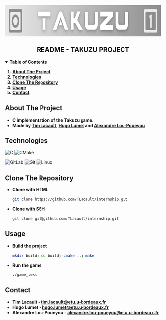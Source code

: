 <!-- PROJECT LOGO -->
<br />
<p align="center">
    <a href="https://gitlab.emi.u-bordeaux.fr/pt2/teams/tm01/takuzu-01c">
        <img src="img/banner.png" width="1800" height="100">
    </a>
    <h2 align="center">README  -  TAKUZU PROJECT</h2>
</p>


<!-- TABLE OF CONTENTS -->
<details open="open">
    <summary><strong>Table of Contents</strong></summary>
        <strong>
        <ol>
            <li><a href="#about-the-project">About The Project</a></li>
            <li><a href="#technologies">Technologies</a></li>
            <li><a href="#clone-the-repository">Clone The Repository</a></li>
            <li><a href="#usage">Usage</a></li>
            <li><a href="#contact">Contact</a></li>
        </ol>
    </strong>
</details>


<!-- ABOUT THE PROJECT -->
## About The Project
* <strong>C implementation of the Takuzu game.</strong>
* <strong>Made by [Tim Lacault](https://github.com/TLacault), [Hugo Lumet](https://github.com/Alhmass) and [Alexandre Lou-Poueyou](https://github.com/AlexLoup33)</strong>


<!-- TECHNOLOGIES -->
## Technologies
![C](https://img.shields.io/badge/c-%2300599C.svg?style=for-the-badge&logo=c&logoColor=white)
![CMake](https://img.shields.io/badge/CMake-%23008FBA.svg?style=for-the-badge&logo=cmake&logoColor=white)

![GitLab](https://img.shields.io/badge/gitlab-%23181717.svg?style=for-the-badge&logo=gitlab&logoColor=white)
![Git](https://img.shields.io/badge/git-%23F05033.svg?style=for-the-badge&logo=git&logoColor=white)
![Linux](https://img.shields.io/badge/Linux-FCC624?style=for-the-badge&logo=linux&logoColor=black)


<!-- Clone The Repository -->
## Clone The Repository

* <strong>Clone with HTML</strong>
   ```sh
   git clone https://github.com/TLacault/internship.git
   ```

* <strong>Clone with SSH</strong>
   ```sh
   git clone git@github.com:TLacault/internship.git
   ```


<!-- USAGE EXAMPLES -->
## Usage

* <strong>Build the project</strong>
    ```sh
    mkdir build; cd build; cmake ..; make
    ```

* <strong>Run the game</strong>
    ```sh
    ./game_text
    ```


<!-- CONTACT -->
## Contact

* <strong>Tim Lacault - tim.lacault@etu.u-bordeaux.fr</strong>
* <strong>Hugo Lumet - hugo.lumet@etu.u-bordeaux.fr</strong>
* <strong>Alexandre Lou-Poueyou - alexandre.lou-poueyou@etu.u-bordeaux.fr</strong>
